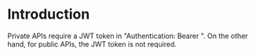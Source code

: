 # Introduction

Private APIs require a JWT token in "Authentication: Bearer <token>".
On the other hand, for public APIs, the JWT token is not required.
